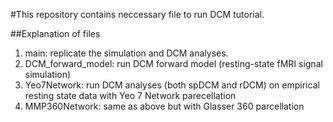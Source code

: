 #This repository contains neccessary file to run DCM tutorial.

##Explanation of files
1. main: replicate the simulation and DCM analyses.
2. DCM_forward_model: run DCM forward model (resting-state fMRI signal simulation)
3. Yeo7Network: run DCM analyses (both spDCM and rDCM) on empirical resting state data with Yeo 7 Network parecellation
4. MMP360Network: same as above but with Glasser 360 parcellation
